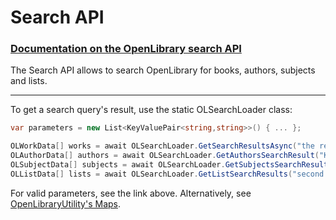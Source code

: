 # Search API 
### [Documentation on the OpenLibrary search API](https://openlibrary.org/dev/docs/api/search)

The Search API allows to search OpenLibrary for books, authors, subjects and lists.
***

To get a search query's result, use the static OLSearchLoader class:
```csharp
var parameters = new List<KeyValuePair<string,string>>() { ... };

OLWorkData[] works = await OLSearchLoader.GetSearchResultsAsync("the remains of the day", parameters);
OLAuthorData[] authors = await OLSearchLoader.GetAuthorsSearchResult("Kazuo ishiguro", parameters);
OLSubjectData[] subjects = await OLSearchLoader.GetSubjectsSearchResult("butlers", parameters);
OLListData[] lists = await OLSearchLoader.GetListSearchResults("second world war", parameters);
```

For valid parameters, see the link above.
Alternatively, see [OpenLibraryUtility's Maps](https://github.com/Luca3317/OpenLibrary.NET/blob/main/docs/Utilities.md#Maps).